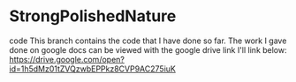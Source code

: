 # StrongPolishedNature
 code
 This branch contains the code that I have done so far. The work I gave done on google docs can be viewed with the google drive link I'll link below:
 https://drive.google.com/open?id=1h5dMz01tZVQzwbEPPkz8CVP9AC275iuK
